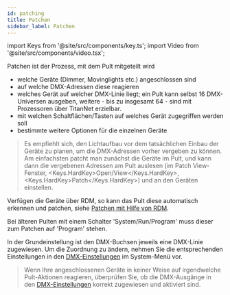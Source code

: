 ```yaml
---
id: patching
title: Patchen
sidebar_label: Patchen
---
```


import Keys from '@site/src/components/key.ts';
import Video from '@site/src/components/video.tsx';

Patchen ist der Prozess, mit dem Pult mitgeteilt wird

-   welche Geräte (Dimmer, Movinglights etc.) angeschlossen sind
-   auf welche DMX-Adressen diese reagieren
-   welches Gerät auf welcher DMX-Linie liegt; ein Pult kann selbst 16
    DMX-Universen ausgeben, weitere - bis zu insgesamt 64 - sind mit
    Prozessoren über TitanNet erzielbar.
-   mit welchen Schaltflächen/Tasten auf welches Gerät zugegriffen
    werden soll
-   bestimmte weitere Optionen für die einzelnen Geräte

> Es empfiehlt sich, den Lichtaufbau vor dem tatsächlichen Einbau der Geräte zu planen, um die DMX-Adressen vorher vergeben zu können. Am einfachsten patcht man zunächst die Geräte im Pult, und kann dann die vergebenen Adressen am Pult auslesen (im Patch View-Fenster, <Keys.HardKey>Open/View</Keys.HardKey>, <Keys.HardKey>Patch</Keys.HardKey>) und an den Geräten einstellen.

Verfügen die Geräte über RDM, so kann das Pult diese automatisch
erkennen und patchen, siehe [Patchen mit Hilfe von RDM](./patching/patching-new-fixtures-or-dimmers.md#patchen-mit-hilfe-von-rdm).

Bei älteren Pulten mit einem Schalter 'System/Run/Program' muss dieser zum Patchen
auf 'Program' stehen.

In der Grundeinstellung ist den DMX-Buchsen jeweils eine DMX-Linie
zugewiesen. Um die Zuordnung zu ändern, nehmen Sie die entsprechenden
Einstellungen in den [DMX-Einstellungen](./system-settings/dmx-output-mapping.md) im System-Menü vor.

> Wenn Ihre angeschlossenen Geräte in keiner Weise auf irgendwelche Pult-Aktionen reagieren, überprüfen Sie, ob die DMX-Ausgänge in den [DMX-Einstellungen](./system-settings/dmx-output-mapping.md#configuring-dmx-outputs) korrekt zugewiesen und aktiviert sind.
